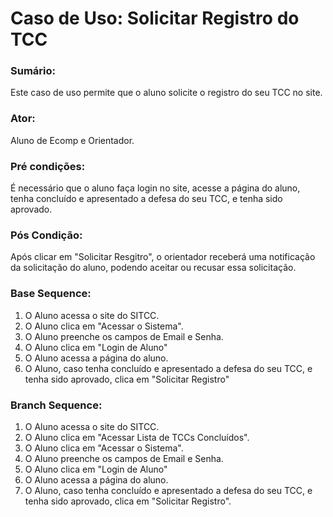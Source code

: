 # Caso de Uso: Solicitar Registro do TCC

### Sumário: 
Este caso de uso permite que o aluno solicite o registro do seu TCC no site.

### Ator:
Aluno de Ecomp e Orientador.

### Pré condições: 
É necessário que o aluno faça login no site, acesse a página do aluno, tenha concluído e apresentado a defesa do seu TCC, e tenha sido aprovado.

### Pós Condição:
Após clicar em "Solicitar Resgitro", o orientador receberá uma notificação da solicitação do aluno, podendo aceitar ou recusar essa solicitação.

### Base Sequence:
1) O Aluno acessa o site do SITCC.
2) O Aluno clica em "Acessar o Sistema".
3) O Aluno preenche os campos de Email e Senha.
4) O Aluno clica em "Login de Aluno"
5) O Aluno acessa a página do aluno.
6) O Aluno, caso tenha concluído e apresentado a defesa do seu TCC, e tenha sido aprovado, clica em "Solicitar Registro"

### Branch Sequence:
1) O Aluno acessa o site do SITCC.
2) O Aluno clica em "Acessar Lista de TCCs Concluídos".
3) O Aluno clica em "Acessar o Sistema".
4) O Aluno preenche os campos de Email e Senha.
5) O Aluno clica em "Login de Aluno"
6) O Aluno acessa a página do aluno.
7) O Aluno, caso tenha concluído e apresentado a defesa do seu TCC, e tenha sido aprovado, clica em "Solicitar Registro".

